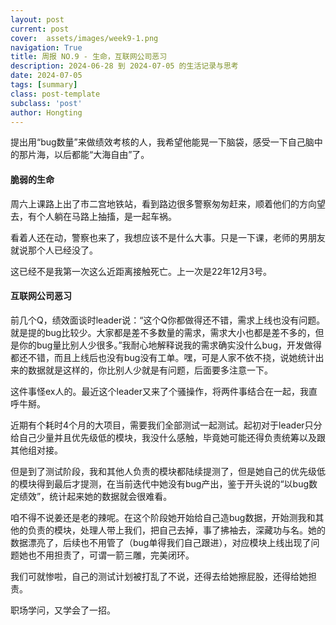 ```yaml
---
layout: post
current: post
cover:  assets/images/week9-1.png
navigation: True
title: 周报 NO.9 - 生命，互联网公司恶习
description: 2024-06-28 到 2024-07-05 的生活记录与思考
date: 2024-07-05
tags: [summary]
class: post-template
subclass: 'post'
author: Hongting
---
```


提出用“bug数量”来做绩效考核的人，我希望他能晃一下脑袋，感受一下自己脑中的那片海，以后都能“大海自由”了。


#### 脆弱的生命

周六上课路上出了市二宫地铁站，看到路边很多警察匆匆赶来，顺着他们的方向望去，有个人躺在马路上抽搐，是一起车祸。

看着人还在动，警察也来了，我想应该不是什么大事。只是一下课，老师的男朋友就说那个人已经没了。

这已经不是我第一次这么近距离接触死亡。上一次是22年12月3号。


#### 互联网公司恶习

前几个Q，绩效面谈时leader说：“这个Q你都做得还不错，需求上线也没有问题。就是提的bug比较少。大家都是差不多数量的需求，需求大小也都是差不多的，但是你的bug量比别人少很多。”我耐心地解释说我的需求确实没什么bug，开发做得都还不错，而且上线后也没有bug没有工单。嘿，可是人家不依不挠，说她统计出来的数据就是这样的，你比别人少就是有问题，后面要多注意一下。

这件事怪ex人的。最近这个leader又来了个骚操作，将两件事结合在一起，我直呼牛掰。

近期有个耗时4个月的大项目，需要我们全部测试一起测试。起初对于leader只分给自己少量并且优先级低的模块，我没什么感触，毕竟她可能还得负责统筹以及跟其他组对接。

但是到了测试阶段，我和其他人负责的模块都陆续提测了，但是她自己的优先级低的模块得到最后才提测，在当前迭代中她没有bug产出，鉴于开头说的“以bug数定绩效”，统计起来她的数据就会很难看。

咱不得不说姜还是老的辣呢。在这个阶段她开始给自己造bug数据，开始测我和其他的负责的模块，处理人带上我们，把自己去掉，事了拂袖去，深藏功与名。她的数据漂亮了，后续也不用管了（bug单得我们自己跟进），对应模块上线出现了问题她也不用担责了，可谓一箭三雕，完美闭环。

我们可就惨啦，自己的测试计划被打乱了不说，还得去给她擦屁股，还得给她担责。

职场学问，又学会了一招。